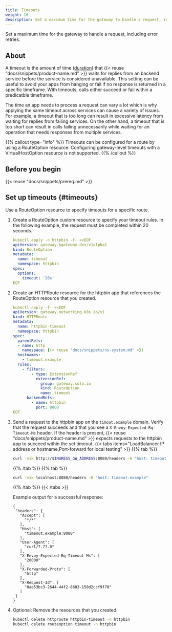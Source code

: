 ```yaml
---
title: Timeouts
weight: 10
description: Set a maximum time for the gateway to handle a request, including error retries.
---
```


Set a maximum time for the gateway to handle a request, including error retries.

## About
A timeout is the amount of time ([duration](https://protobuf.dev/reference/protobuf/google.protobuf/#duration)) that {{< reuse "docs/snippets/product-name.md" >}} waits for replies from an backend service before the service is considered unavailable. This setting can be useful to avoid your apps from hanging or fail if no response is returned in a specific timeframe. With timeouts, calls either succeed or fail within a predicatble timeframe.

The time an app needs to process a request can vary a lot which is why applying the same timeout across services can cause a variety of issues. For example, a timeout that is too long can result in excessive latency from waiting for replies from failing services. On the other hand, a timeout that is too short can result in calls failing unnecessarily while waiting for an operation that needs responses from multiple services.

{{% callout type="info" %}}
Timeouts can be configured for a route by using a RouteOption resource. Configuring gateway-level timeouts with a VirtualHostOption resource is not supported.
{{% /callout %}}

## Before you begin

{{< reuse "docs/snippets/prereq.md" >}}

## Set up timeouts {#timeouts}
   
Use a RouteOption resource to specify timeouts for a specific route. 

1. Create a RouteOption custom resource to specify your timeout rules. In the following example, the request must be completed within 20 seconds.  
   ```yaml
   kubectl apply -n httpbin -f- <<EOF
   apiVersion: gateway.kgateway.dev/v1alpha1
   kind: RouteOption
   metadata:
     name: timeout
     namespace: httpbin
   spec:
     options:
       timeout: '20s'
   EOF
   ```

2. Create an HTTPRoute resource for the httpbin app that references the RouteOption resource that you created. 
   ```yaml
   kubectl apply -f- <<EOF
   apiVersion: gateway.networking.k8s.io/v1
   kind: HTTPRoute
   metadata:
     name: httpbin-timeout
     namespace: httpbin
   spec:
     parentRefs:
     - name: http
       namespace: {{< reuse "docs/snippets/ns-system.md" >}}
     hostnames:
       - timeout.example
     rules:
       - filters:
           - type: ExtensionRef
             extensionRef:
               group: gateway.solo.io
               kind: RouteOption
               name: timeout
         backendRefs:
           - name: httpbin
             port: 8000
   EOF
   ```

3. Send a request to the httpbin app on the `timout.example` domain. Verify that the request succeeds and that you see a `X-Envoy-Expected-Rq-Timeout-Ms` header. If the header is present, {{< reuse "docs/snippets/product-name.md" >}} expects requests to the httpbin app to succeed within the set timeout. 
   {{< tabs items="LoadBalancer IP address or hostname,Port-forward for local testing" >}}
   {{% tab  %}}
   ```sh
   curl -vik http://$INGRESS_GW_ADDRESS:8080/headers -H "host: timeout.example:8080"
   ```
   {{% /tab %}}
   {{% tab %}}
   ```sh
   curl -vik localhost:8080/headers -H "host: timeout.example"
   ```
   {{% /tab %}}
   {{< /tabs >}}

   Example output for a successful response: 
   ```console {hl_lines=[12,13]}
   {
    "headers": {
      "Accept": [
        "*/*"
      ],
      "Host": [
        "timeout.example:8080"
      ],
      "User-Agent": [
        "curl/7.77.0"
      ],
      "X-Envoy-Expected-Rq-Timeout-Ms": [
        "20000"
      ],
      "X-Forwarded-Proto": [
        "http"
      ],
      "X-Request-Id": [
        "0ae53bc3-2644-44f2-8603-158d2ccf9f78"
      ]
    }
   }
   
   ```

4. Optional: Remove the resources that you created. 
   ```sh
   kubectl delete httproute httpbin-timeout -n httpbin
   kubectl delete routeoption timeout -n httpbin
   ```


